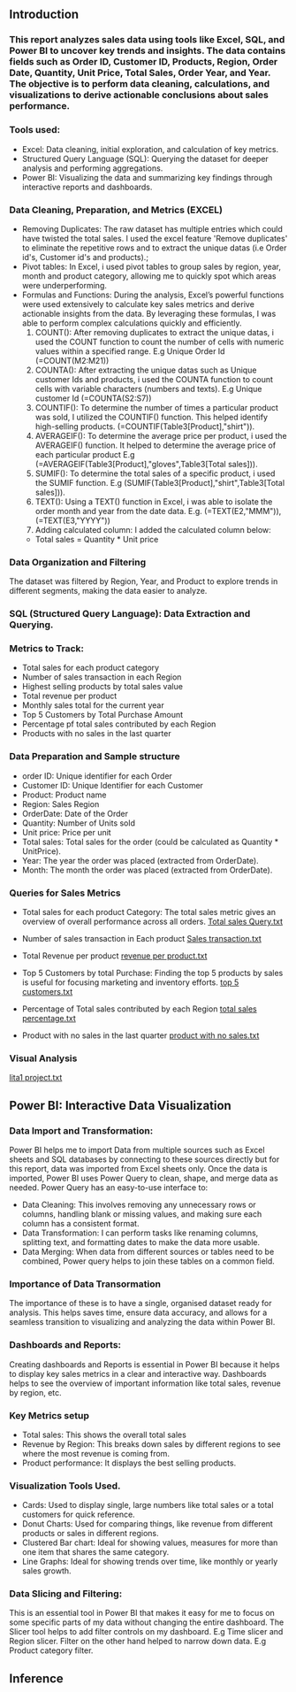 ## Introduction
### This report analyzes sales data using tools like Excel, SQL, and Power BI to uncover key trends and insights. The data contains fields such as Order ID, Customer ID, Products, Region, Order Date, Quantity, Unit Price, Total Sales, Order Year, and Year. The objective is to perform data cleaning, calculations, and visualizations to derive actionable conclusions about sales performance.
### Tools used:
- Excel: Data cleaning, initial exploration, and calculation of key metrics.
- Structured Query Language (SQL): Querying the dataset for deeper analysis and performing aggregations.
- Power BI: Visualizing the data and summarizing key findings through interactive reports and dashboards.
### Data Cleaning, Preparation, and Metrics (EXCEL)
- Removing Duplicates: The raw dataset has multiple entries which could have twisted the total sales. I used the excel feature 'Remove duplicates' to eliminate the repetitive rows and to extract the unique datas (i.e Order id's, Customer id's and products).;
- Pivot tables: In Excel, i used pivot tables to group sales by region, year, month and product category, allowing me to quickly spot which areas were underperforming.
- Formulas and Functions: During the analysis, Excel’s powerful functions were used extensively to calculate key sales metrics and derive actionable insights from the data. By leveraging these formulas, I was able to perform complex calculations quickly and efficiently.
  1. COUNT(): After removing duplicates to extract the unique datas, i used the COUNT function to count the number of cells with numeric values within a specified range. E.g Unique Order Id  (=COUNT(M2:M21))
  2. COUNTA(): After extracting the unique datas such as Unique customer Ids and products, i used the COUNTA function to count cells with variable characters (numbers and texts). E.g Unique customer Id (=COUNTA(S2:S7))
  3. COUNTIF(): To determine the number of times a particular product was sold, I utilized the COUNTIF() function. This helped identify high-selling products. (=COUNTIF(Table3[Product],"shirt")).
  4. AVERAGEIF(): To determine the average price per product, i used the AVERAGEIF() function. It helped to determine the average price of each particular product E.g (=AVERAGEIF(Table3[Product],"gloves",Table3[Total sales])).
  5. SUMIF(): To determine the total sales of a specific product, i used the SUMIF function. E.g (SUMIF(Table3[Product],"shirt",Table3[Total sales])).
  6. TEXT(): Using a TEXT() function in Excel, i was able to isolate the order month and year from the date data. E.g. (=TEXT(E2,"MMM")), (=TEXT(E3,"YYYY"))
  7. Adding calculated column: I added the calculated column below:
  - Total sales = Quantity * Unit price
### Data Organization and Filtering
The dataset was filtered by Region, Year, and Product to explore trends in different segments, making the data easier to analyze.

### SQL (Structured Query Language): Data Extraction and Querying.
### Metrics to Track:
- Total sales for each product  category
- Number of sales transaction in each Region
- Highest selling products by total sales value
- Total revenue per product
- Monthly sales total for the current year
 - Top 5 Customers by Total Purchase Amount
- Percentage pf total sales contributed by each Region
- Products with no sales in the last quarter
### Data Preparation and Sample structure
- order ID: Unique identifier for each Order
- Customer ID: Unique Identifier for each Customer
- Product: Product name
- Region: Sales Region
- OrderDate: Date of the Order
- Quantity: Number of Units sold
- Unit price: Price per unit
- Total sales: Total sales for the order (could be calculated as Quantity * UnitPrice).
- Year: The year the order was placed (extracted from OrderDate).
- Month: The month the order was placed (extracted from OrderDate).
### Queries for Sales Metrics
- Total sales for each product Category: The total sales metric gives an overview of overall performance across all orders.
  [Total sales Query.txt](https://github.com/user-attachments/files/17648735/Total.sales.Query.txt)

- Number of sales transaction in Each product
  [Sales transaction.txt](https://github.com/user-attachments/files/17648850/Sales.transaction.txt)

- Total Revenue per product
  [revenue per product.txt](https://github.com/user-attachments/files/17648938/revenue.per.product.txt)

- Top 5 Customers by total Purchase: Finding the top 5 products by sales is useful for focusing marketing and inventory efforts.
  [top 5 customers.txt](https://github.com/user-attachments/files/17648984/top.5.customers.txt)

- Percentage of Total sales contributed by each Region
  [total sales percentage.txt](https://github.com/user-attachments/files/17649002/total.sales.percentage.txt)

- Product with no sales in the last quarter
  [product with no sales.txt](https://github.com/user-attachments/files/17649038/product.with.no.sales.txt)

### Visual Analysis
[lita1 project.txt](https://github.com/user-attachments/files/17648503/lita1.project.txt)

## Power BI: Interactive Data Visualization
### Data Import and Transformation: 
Power BI helps me to import Data from multiple sources such as Excel sheets and SQL databases by connecting to these sources directly but for this report, data was imported from Excel sheets only. Once the data is imported, Power BI uses Power Query to clean, shape, and merge data as needed. Power Query has an easy-to-use interface to:
- Data Cleaning: This involves removing any unnecessary rows or columns, handling blank or missing values, and making sure each column has a consistent format.
- Data Transformation: I can perform tasks like renaming columns, splitting text, and formatting dates to make the data more usable.
- Data Merging: When data from different sources or tables need to be combined, Power query helps to join these tables on a common field.
### Importance of Data Transormation
 The importance of these is to have a single, organised dataset ready for analysis. This helps saves time, ensure data accuracy, and allows for a seamless transition to visualizing and analyzing the data within Power BI.
### Dashboards and Reports:
Creating dashboards and Reports is essential in Power BI because it helps to display key sales metrics in a clear and interactive way. Dashboards helps to see the overview of important information like total sales, revenue by region, etc. 
### Key Metrics setup
- Total sales: This shows the overall total sales
- Revenue by Region: This breaks down sales by different regions to see where the most revenue is coming from.
- Product performance: It displays the best selling products.
### Visualization Tools Used.
- Cards: Used to display single, large numbers like total sales or a total customers for quick reference.
- Donut Charts: Used for comparing things, like revenue from different products or sales in different regions.
- Clustered Bar chart: Ideal for showing values, measures for more than one item that shares the same category.
- Line Graphs: Ideal for showing trends over time, like monthly or yearly sales growth.
### Data Slicing and Filtering: 
This is an essential tool in Power BI that makes it easy for me to focus on some specific parts of my data without changing the entire dashboard. The Slicer tool helps to add filter controls on my dashboard. E.g Time slicer and Region slicer. Filter on the other hand helped to narrow down data. E.g Product category filter.
## Inference



